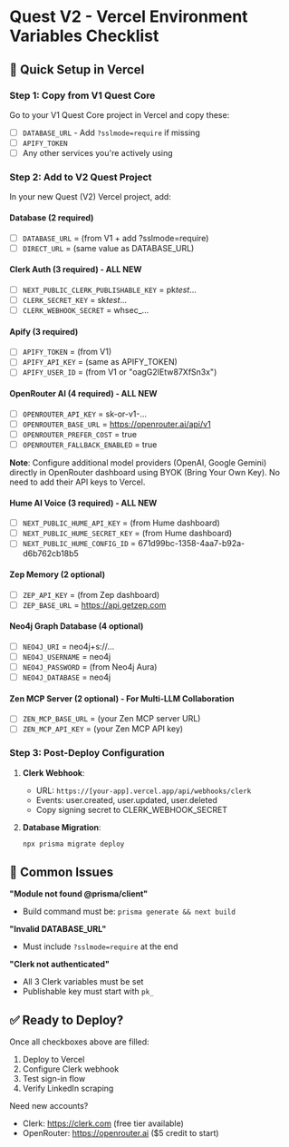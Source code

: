 # Quest V2 - Vercel Environment Variables Checklist

## 🎯 Quick Setup in Vercel

### Step 1: Copy from V1 Quest Core

Go to your V1 Quest Core project in Vercel and copy these:

- [ ] `DATABASE_URL` - Add `?sslmode=require` if missing
- [ ] `APIFY_TOKEN`
- [ ] Any other services you're actively using

### Step 2: Add to V2 Quest Project

In your new Quest (V2) Vercel project, add:

#### Database (2 required)

- [ ] `DATABASE_URL` = (from V1 + add ?sslmode=require)
- [ ] `DIRECT_URL` = (same value as DATABASE_URL)

#### Clerk Auth (3 required) - ALL NEW

- [ ] `NEXT_PUBLIC_CLERK_PUBLISHABLE_KEY` = pk*test*...
- [ ] `CLERK_SECRET_KEY` = sk*test*...
- [ ] `CLERK_WEBHOOK_SECRET` = whsec\_...

#### Apify (3 required)

- [ ] `APIFY_TOKEN` = (from V1)
- [ ] `APIFY_API_KEY` = (same as APIFY_TOKEN)
- [ ] `APIFY_USER_ID` = (from V1 or "oagG2IEtw87XfSn3x")

#### OpenRouter AI (4 required) - ALL NEW

- [ ] `OPENROUTER_API_KEY` = sk-or-v1-...
- [ ] `OPENROUTER_BASE_URL` = https://openrouter.ai/api/v1
- [ ] `OPENROUTER_PREFER_COST` = true
- [ ] `OPENROUTER_FALLBACK_ENABLED` = true

**Note**: Configure additional model providers (OpenAI, Google Gemini) directly in OpenRouter dashboard using BYOK (Bring Your Own Key). No need to add their API keys to Vercel.

#### Hume AI Voice (3 required) - ALL NEW

- [ ] `NEXT_PUBLIC_HUME_API_KEY` = (from Hume dashboard)
- [ ] `NEXT_PUBLIC_HUME_SECRET_KEY` = (from Hume dashboard)
- [ ] `NEXT_PUBLIC_HUME_CONFIG_ID` = 671d99bc-1358-4aa7-b92a-d6b762cb18b5

#### Zep Memory (2 optional)

- [ ] `ZEP_API_KEY` = (from Zep dashboard)
- [ ] `ZEP_BASE_URL` = https://api.getzep.com

#### Neo4j Graph Database (4 optional)

- [ ] `NEO4J_URI` = neo4j+s://...
- [ ] `NEO4J_USERNAME` = neo4j
- [ ] `NEO4J_PASSWORD` = (from Neo4j Aura)
- [ ] `NEO4J_DATABASE` = neo4j

#### Zen MCP Server (2 optional) - For Multi-LLM Collaboration

- [ ] `ZEN_MCP_BASE_URL` = (your Zen MCP server URL)
- [ ] `ZEN_MCP_API_KEY` = (your Zen MCP API key)

### Step 3: Post-Deploy Configuration

1. **Clerk Webhook**:
   - URL: `https://[your-app].vercel.app/api/webhooks/clerk`
   - Events: user.created, user.updated, user.deleted
   - Copy signing secret to CLERK_WEBHOOK_SECRET

2. **Database Migration**:
   ```bash
   npx prisma migrate deploy
   ```

## 🚨 Common Issues

**"Module not found @prisma/client"**

- Build command must be: `prisma generate && next build`

**"Invalid DATABASE_URL"**

- Must include `?sslmode=require` at the end

**"Clerk not authenticated"**

- All 3 Clerk variables must be set
- Publishable key must start with `pk_`

## ✅ Ready to Deploy?

Once all checkboxes above are filled:

1. Deploy to Vercel
2. Configure Clerk webhook
3. Test sign-in flow
4. Verify LinkedIn scraping

Need new accounts?

- Clerk: https://clerk.com (free tier available)
- OpenRouter: https://openrouter.ai ($5 credit to start)
